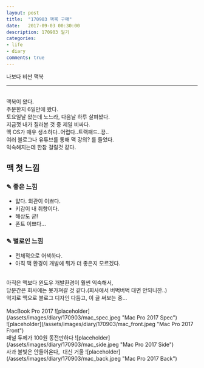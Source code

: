 ```yaml
---
layout: post
title:  "170903 맥북 구매"
date:   2017-09-03 00:30:00
description: 170903 일기
categories:
- life
- diary
comments: true
---
```


나보다 비싼 맥북

---
<br>
맥북이 왔다.<br>
주문한지 6일만에 왔다.<br>
토요일날 왔는데 노느라, 다음날 하루 살펴봤다.<br>
지금껏 내가 질러본 것 중 제일 비싸다.<br>
맥 OS가 매우 생소하다..어렵다..트랙패드..끙..<br>
여러 블로그나 유튜브를 통해 맥 강의? 를 들었다.<br>
익숙해지는데 한참 걸릴것 같다.<br>

## 맥 첫 느낌
### ✎ 좋은 느낌

- 얇다. 외관이 이쁘다.
- 키감이 내 취향이다.
- 해상도 굳!
- 폰트 이쁘다...

### ✎ 별로인 느낌
- 전체적으로 어색하다.
- 아직 맥 환경이 개발에 뭐가 더 좋은지 모르겠다.

<br>
아직은 맥보다 윈도우 개발환경이 훨씬 익숙해서,<br>
당분간은 회사에는 못가져갈 것 같다.(회사에서 버벅버벅 대면 안되니깐..)<br>
억지로 맥으로 블로그 디자인 다듬고, 이 글 써보는 중...
<br><br>
MacBook Pro 2017
![placeholder](/assets/images/diary/170903/mac_spec.jpeg  "Mac Pro 2017 Spec")
<br>
![placeholder](/assets/images/diary/170903/mac_front.jpeg "Mac Pro 2017 Front")
<br>
패널 두께가 100원 동전만하다
![placeholder](/assets/images/diary/170903/mac_side.jpeg "Mac Pro 2017 Side")
<br> 사과 불빛은 안들어온다,&nbsp; 대신 거울
![placeholder](/assets/images/diary/170903/mac_back.jpeg "Mac Pro 2017 Back")
